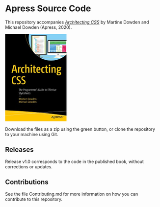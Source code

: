 # Apress Source Code

This repository accompanies [*Architecting CSS*](http://www.apress.com/9781484257494) by Martine Dowden and Michael Dowden (Apress, 2020).

[comment]: #cover
![Cover image](9781484257494.jpg)

Download the files as a zip using the green button, or clone the repository to your machine using Git.

## Releases

Release v1.0 corresponds to the code in the published book, without corrections or updates.

## Contributions

See the file Contributing.md for more information on how you can contribute to this repository.
